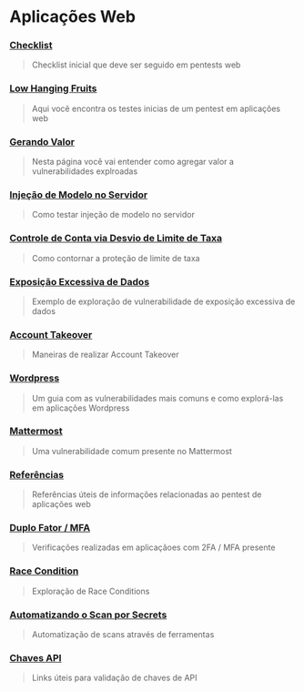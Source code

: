 # Aplicações Web

### [Checklist](checklist.md)

> Checklist inicial que deve ser seguido em pentests web

### [Low Hanging Fruits](low-hanging-fruits.md)

> Aqui você encontra os testes inicias de um pentest em aplicações web

### [Gerando Valor](gerando-valor.md)

> Nesta página você vai entender como agregar valor a vulnerabilidades explroadas

### [Injeção de Modelo no Servidor](injecao-de-modelo-no-servidor.md)

> Como testar injeção de modelo no servidor

### [Controle de Conta via Desvio de Limite de Taxa](controle-de-conta-via-desvio-de-limite-de-taxa.md)

> Como contornar a proteção de limite de taxa

### [Exposição Excessiva de Dados](exposicao-excessiva-de-dados.md)

> Exemplo de exploração de vulnerabilidade de exposição excessiva de dados

### [Account Takeover](account-takeover.md)

> Maneiras de realizar Account Takeover

### [Wordpress](wordpress.md)

> Um guia com as vulnerabilidades mais comuns e como explorá-las em aplicações Wordpress

### [Mattermost](mattermost.md)

> Uma vulnerabilidade comum presente no Mattermost

### [Referências](referencias.md)

> Referências úteis de informações relacionadas ao pentest de aplicações web

### [Duplo Fator / MFA](duplo-fator-mfa.md)

> Verificações realizadas em aplicaçãoes com 2FA / MFA presente

### [Race Condition](race-condition.md)

> Exploração de Race Conditions

### [Automatizando o Scan por Secrets](automatizando-o-scan-por-secrets.md)

> Automatização de scans através de ferramentas

### [Chaves API](../api/chaves-api.md)

> Links úteis para validação de chaves de API

